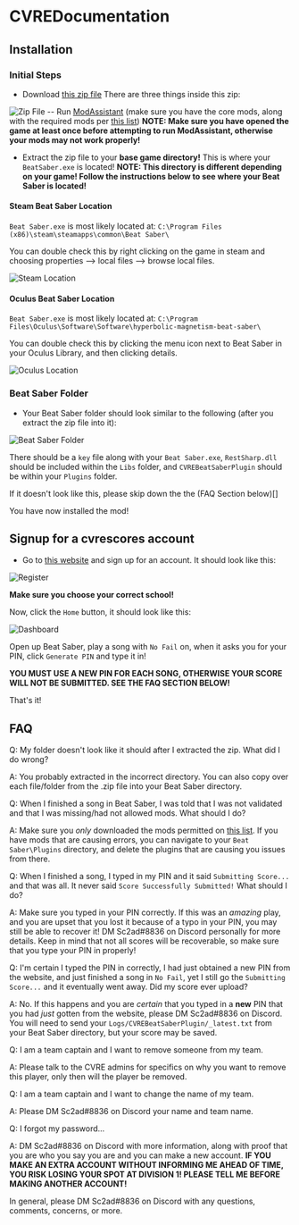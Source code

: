# CVREDocumentation

## Installation

### Initial Steps

- Download [this zip file](https://cdn.discordapp.com/attachments/587454089470803989/620740577146699797/CVREBeatSaberPlugin.zip)
There are three things inside this zip:

![Zip File](/uploads/00_zip_contents.png "Zip Contents")
-- Run [ModAssistant](https://github.com/Assistant/ModAssistant) (make sure you have the core mods, along with the required mods per [this list](https://tinyurl.com/cvremods))
**NOTE: Make sure you have opened the game at least once before attempting to run ModAssistant, otherwise your mods may not work properly!**

- Extract the zip file to your **base game directory!** This is where your `BeatSaber.exe` is located!
**NOTE: This directory is different depending on your game! Follow the instructions below to see where your Beat Saber is located!**

#### Steam Beat Saber Location

`Beat Saber.exe` is most likely located at: `C:\Program Files (x86)\steam\steamapps\common\Beat Saber\`

You can double check this by right clicking on the game in steam and choosing properties --> local files --> browse local files.

![Steam Location](/uploads/01_steam_location.png "Steam Location")

#### Oculus Beat Saber Location

`Beat Saber.exe` is most likely located at: `C:\Program Files\Oculus\Software\Software\hyperbolic-magnetism-beat-saber\`

You can double check this by clicking the menu icon next to Beat Saber in your Oculus Library, and then clicking details.

![Oculus Location](/uploads/02_oculus_location.png "Oculus Location")

### Beat Saber Folder

- Your Beat Saber folder should look similar to the following (after you extract the zip file into it):

![Beat Saber Folder](/uploads/03_beatsaber_folder.png "Beat Saber Folder")

There should be a `key` file along with your `Beat Saber.exe`, `RestSharp.dll` should be included within the `Libs` folder, and `CVREBeatSaberPlugin` should be within your `Plugins` folder.

If it doesn't look like this, please skip down the the (FAQ Section below)[]

You have now installed the mod!

## Signup for a cvrescores account

- Go to [this website](https://cvrescores.herokuapp.com/register) and sign up for an account. It should look like this:

![Register](/uploads/04_cvrescores_register.png "Register for an account")

**Make sure you choose your correct school!**

Now, click the `Home` button, it should look like this:

![Dashboard](/uploads/05_cvrescores_dashboard.png "Dashboard")

Open up Beat Saber, play a song with `No Fail` on, when it asks you for your PIN, click `Generate PIN` and type it in!

**YOU MUST USE A NEW PIN FOR EACH SONG, OTHERWISE YOUR SCORE WILL NOT BE SUBMITTED. SEE THE FAQ SECTION BELOW!**

That's it!

## FAQ

Q: My folder doesn't look like it should after I extracted the zip. What did I do wrong?

A: You probably extracted in the incorrect directory. You can also copy over each file/folder from the .zip file into your Beat Saber directory.

Q: When I finished a song in Beat Saber, I was told that I was not validated and that I was missing/had not allowed mods. What should I do?

A: Make sure you _only_ downloaded the mods permitted on [this list](https://tinyurl.com/cvremods). If you have mods that are causing errors, you can navigate to your `Beat Saber\Plugins` directory, and delete the plugins that are causing you issues from there.

Q: When I finished a song, I typed in my PIN and it said `Submitting Score...` and that was all. It never said `Score Successfully Submitted!` What should I do?

A: Make sure you typed in your PIN correctly. If this was an _amazing_ play, and you are upset that you lost it because of a typo in your PIN, you may still be able to recover it! DM Sc2ad#8836 on Discord personally for more details. Keep in mind that not all scores will be recoverable, so make sure that you type your PIN in properly!

Q: I'm certain I typed the PIN in correctly, I had just obtained a new PIN from the website, and just finished a song in `No Fail`, yet I still go the `Submitting Score...` and it eventually went away. Did my score ever upload?

A: No. If this happens and you are _certain_ that you typed in a **new** PIN that you had _just_ gotten from the website, please DM Sc2ad#8836 on Discord. You will need to send your `Logs/CVREBeatSaberPlugin/_latest.txt` from your Beat Saber directory, but your score may be saved.

Q: I am a team captain and I want to remove someone from my team.

A: Please talk to the CVRE admins for specifics on why you want to remove this player, only then will the player be removed.

Q: I am a team captain and I want to change the name of my team.

A: Please DM Sc2ad#8836 on Discord your name and team name.

Q: I forgot my password...

A: DM Sc2ad#8836 on Discord with more information, along with proof that you are who you say you are and you can make a new account. **IF YOU MAKE AN EXTRA ACCOUNT WITHOUT INFORMING ME AHEAD OF TIME, YOU RISK LOSING YOUR SPOT AT DIVISION 1! PLEASE TELL ME BEFORE MAKING ANOTHER ACCOUNT!**

In general, please DM Sc2ad#8836 on Discord with any questions, comments, concerns, or more.
